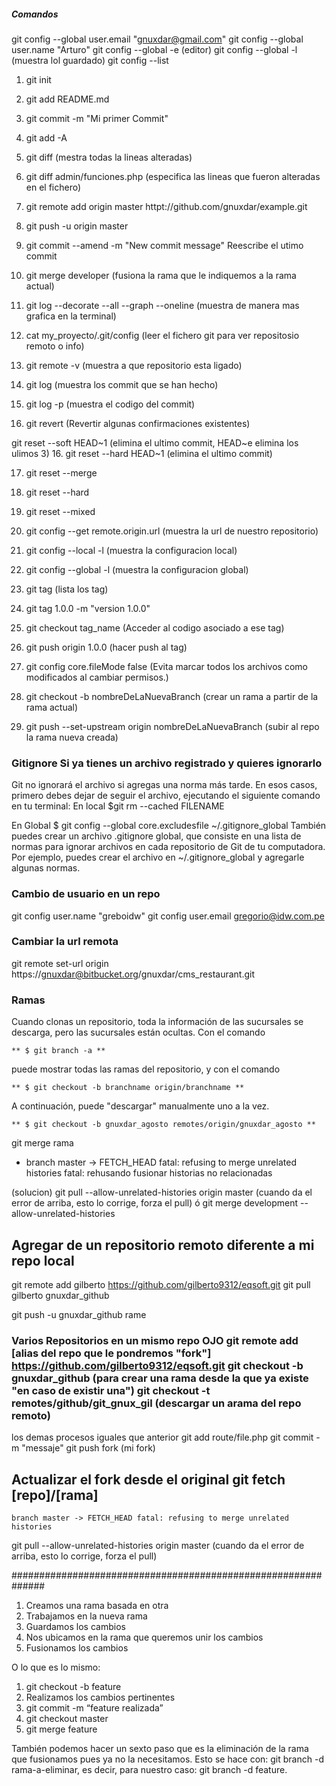 ##### Comandos
git config --global user.email "gnuxdar@gmail.com"
git config --global user.name "Arturo"
git config --global -e  (editor)
git config --global -l  (muestra lol guardado)
git config --list

1. git init

2. git add README.md

3. git commit -m "Mi primer Commit"

4. git add -A

5. git diff    (mestra todas la lineas alteradas)

6. git diff admin/funciones.php    (especifica las lineas que fueron alteradas en el fichero)

7. git remote add origin master httpt://github.com/gnuxdar/example.git

8. git push -u origin master

9. git commit --amend -m "New commit message"  Reescribe el utimo commit

10. git merge developer  (fusiona la rama que le indiquemos a la rama actual)

11. git log --decorate --all --graph --oneline  (muestra de manera mas grafica en la terminal)

12. cat my_proyecto/.git/config   (leer el fichero git para ver repositosio remoto o info)

13. git remote -v   (muestra a que repositorio esta ligado)

14. git log         (muestra los commit que se han hecho)

15. git log -p      (muestra el codigo del commit)

16.	git revert <ID>		(Revertir algunas confirmaciones existentes)

git reset --soft HEAD~1  (elimina el ultimo commit, HEAD~e elimina los ulimos 3)
16. git reset --hard HEAD~1  (elimina el ultimo commit)

17. git reset --merge

18. git reset --hard

20. git reset --mixed <hash de commit a regresar>

21. git config --get remote.origin.url 	(muestra la url de nuestro repositorio)

22. git config --local -l 				(muestra la configuracion local)

23. git config --global -l 				(muestra la configuracion global)

24. git tag                             (lista los tag)

25. git tag 1.0.0 -m "version 1.0.0"

26. git checkout tag\_name              (Acceder al codigo asociado a ese tag)

27. git push origin 1.0.0               (hacer push al tag)

28. git config core.fileMode false		(Evita marcar todos los archivos como modificados al cambiar permisos.)
    
29. git checkout -b nombreDeLaNuevaBranch	(crear un rama a partir de la rama actual)
    
30. git push --set-upstream origin nombreDeLaNuevaBranch		(subir al repo la rama nueva creada)


### Gitignore Si ya tienes un archivo registrado y quieres ignorarlo
Git no ignorará el archivo si agregas una norma más tarde. En esos casos, primero debes dejar de seguir el archivo, ejecutando el siguiente comando en tu terminal: En local $git rm --cached FILENAME

En Global $ git config --global core.excludesfile ~/.gitignore_global
También puedes crear un archivo .gitignore global, que consiste en una lista de normas para ignorar archivos en cada repositorio de Git de tu computadora. Por ejemplo, puedes crear el archivo en ~/.gitignore_global y agregarle algunas normas.

### Cambio de usuario en un repo
git config user.name "greboidw"
git config user.email gregorio@idw.com.pe


### Cambiar la url remota
git remote set-url origin https://gnuxdar@bitbucket.org/gnuxdar/cms_restaurant.git

### Ramas
 Cuando clonas un repositorio, toda la información de las sucursales se descarga, pero las sucursales están ocultas. Con el comando

	** $ git branch -a **

puede mostrar todas las ramas del repositorio, y con el comando

	** $ git checkout -b branchname origin/branchname **

 A continuación, puede "descargar" manualmente uno a la vez.

	** $ git checkout -b gnuxdar_agosto remotes/origin/gnuxdar_agosto **


git merge rama

 * branch            master     -> FETCH_HEAD
fatal: refusing to merge unrelated histories
fatal: rehusando fusionar historias no relacionadas

(solucion)
git pull --allow-unrelated-histories origin master  (cuando da el error de arriba, esto lo corrige, forza el pull)
ó
git merge development --allow-unrelated-histories

## Agregar de un repositorio remoto diferente a mi repo local
git remote add gilberto https://github.com/gilberto9312/eqsoft.git
git pull gilberto gnuxdar_github

git push -u gnuxdar_github rame

### Varios Repositorios en un mismo repo OJO git remote add [alias del repo que le pondremos "fork"] https://github.com/gilberto9312/eqsoft.git git checkout -b gnuxdar_github (para crear una rama desde la que ya existe "en caso de existir una") git checkout -t remotes/github/git_gnux_gil (descargar un arama del repo remoto)

los demas procesos iguales que anterior git add route/file.php git commit -m "messaje" git push fork (mi fork)

## Actualizar el fork desde el original git fetch [repo]/[rama]

    branch master -> FETCH_HEAD fatal: refusing to merge unrelated histories

git pull --allow-unrelated-histories origin master (cuando da el error de arriba, esto lo corrige, forza el pull)

##############################################################

1. Creamos una rama basada en otra
2. Trabajamos en la nueva rama
3. Guardamos los cambios
4. Nos ubicamos en la rama que queremos unir los cambios
5. Fusionamos los cambios

O lo que es lo mismo:

1. git checkout -b feature
2. Realizamos los cambios pertinentes
3. git commit -m “feature realizada”
4. git checkout master
5. git merge feature

También podemos hacer un sexto paso que es la eliminación de la rama que fusionamos pues ya no la necesitamos. Esto se hace con: git branch -d rama-a-eliminar, es decir, para nuestro caso: git branch -d feature.
